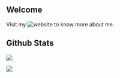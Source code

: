 ## Welcome

Visit my ![website](https://231tr0n.github.io) to know more about me.


## Github Stats
![](https://komarev.com/ghpvc/?username=231tr0n)


<img src = 'https://github-readme-stats.vercel.app/api/top-langs/?username=231tr0n' />
